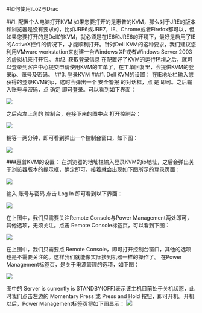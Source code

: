 <!-- --- tag: faq iLo2 Drac 独立服务器 -->
#如何使用iLo2与Drac

##1. 配置个人电脑打开KVM
如果您要打开的是惠普的KVM，那么对于JRE的版本和浏览器是没有要求的，比如JRE6或JRE7，IE、Chrome或者Firefox都可以，但如果您要打开的是Dell的KVM，就必须是在IE6和JRE6的环境下，最好是启用了IE的ActiveX控件的情况下，才能顺利打开。针对Dell KVM的这种要求，我们建议您利用VMware workstation来创建一台Windows XP或者Windows Server 2003的虚拟机来打开它。
##2. 获取登录信息
在配置好了KVM的运行环境之后，就可以登录到客户中心提交申请使用KVM的工单了，在工单回复里，会提供KVM的登录ip、账号及密码。
##3. 登录KVM
###1. Dell KVM的设置：
在IE地址栏输入您获得的登录KVM的ip，这时会弹出一个 安全警报 的对话框，点 是 即可。之后输入账号与密码，点 确定 即可登录。可以看到如下界面：

  ![](http://i1.51hosting.com/2014-03-13_15_06_drac4_01.png)
  
之后点左上角的 控制台，在接下来的图中点 打开控制台：

  ![](http://i1.51hosting.com/2014-03-13_15_07_drac_02.png)
  
稍等一两分钟，即可看到弹出一个控制台窗口，如下图：

  ![](http://i1.51hosting.com/2014-03-13_15_08_drac_03.png)
  
###惠普KVM的设置：
在浏览器的地址栏输入登录KVM的ip地址，之后会弹出关于浏览器版本的提示框，确定即可。接着就会出现如下图所示的登录页面：

  ![](http://i1.51hosting.com/2014-03-13_15_12_iLo2_04.png)
  
输入 账号与密码 点击 Log In 即可看到以下界面：

  ![](http://i1.51hosting.com/2014-03-13_15_14_iLo2_05.png)
  
在上图中，我们只需要关注Remote Console与Power Management两处即可，其他选项，无须关注。点击 Remote Console标签页，可以看到下图：

  ![](http://i1.51hosting.com/2014-03-13_15_16_iLo2_06.png)
  
在上图中，我们只需要点 Remote Console，即可打开控制台窗口，其他的选项也是不需要关注的。这样我们就能像实际接到机器一样的操作了。
在Power Management标签页，是关于电源管理的选项，如下图：

  ![](http://i1.51hosting.com/2014-03-13_15_17_iLo_07.png)
  
图中的 Server is currently is STANDBY(OFF)表示该主机目前处于关机状态，此时我们点击左边的 Momentary Press 或 Press and Hold 按钮，即可开机。开机以后，Power Management标签页将如下图显示：
  ![](http://i1.51hosting.com/2014-03-13_15_18_iLo2_08.png)
  

